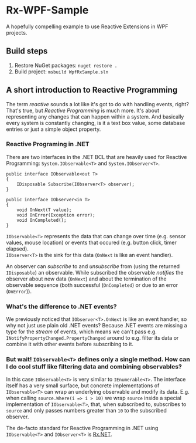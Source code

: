 # Rx-WPF-Sample
A hopefully compelling example to use Reactive Extensions in WPF projects.

## Build steps
1. Restore NuGet packages: `nuget restore .`
1. Build project: `msbuild WpfRxSample.sln`

## A short introduction to Reactive Programming

The term _reactive_ sounds a lot like it's got to do with handling events, right? That's true, but _Reactive Programming_ is much more. It's about representing any changes that can happen within a system. And basically every system is constantly changing, is it a text box value, some database entries or just a simple object property. 

### Reactive Programing in .NET

There are two interfaces in the .NET BCL that are heavily used for Reactive Programming: `System.IObservable<T>` and `System.IObserver<T>`.

```
public interface IObservable<out T>
{
    IDisposable Subscribe(IObserver<T> observer);
}

public interface IObserver<in T>
{
    void OnNext(T value);
    void OnError(Exception error);
    void OnCompleted();
}
```

`IObservable<T>` represents the data that can change over time (e.g. sensor values, mouse location) or events that occured (e.g. button click, timer elapsed).  
`IObserver<T>` is the sink for this data (`OnNext` is like an event handler).

An observer can _subscribe_ to and _unsubscribe_ from (using the returned `IDisposable`) an observable. While subscribed the observable _notifies_ the observer about new data (`OnNext`) and about the termination of the observable sequence (both successful (`OnCompleted`) or due to an error (`OnError`)).

### What's the difference to .NET events?
We previously noticed that `IObserver<T>.OnNext` is like an event handler, so why not just use plain old .NET events? Because .NET events are missing a type for the _stream_ of events, which means we can't pass e.g. `INotifyPropertyChanged.PropertyChanged` around to e.g. filter its data or combine it with other events before subscribing to it.

### But wait! `IObservable<T>` defines only a single method. How can I do cool stuff like filtering data and combining observables?

In this case `IObservable<T>` is very similar to `IEnumerable<T>`. The interface itself has a very small surface, but concrete implementations of `IObservable<T>` can wrap an underlying observable and modify its data. E.g. when calling `source.Where(i => i > 10)` we wrap `source` inside a special implementation of `IObservable<T>`, that, when subscribed to, subscribes to `source` and only passes numbers greater than `10` to the subscribed observer.

The de-facto standard for Reactive Programming in .NET using `IObservable<T>` and `IObserver<T>` is [Rx.NET](https://github.com/Reactive-Extensions/Rx.NET).
